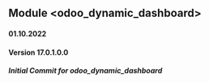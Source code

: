 ## Module <odoo_dynamic_dashboard>

#### 01.10.2022

#### Version 17.0.1.0.0

##### Initial Commit for odoo_dynamic_dashboard

